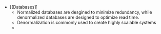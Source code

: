 - [[Databases]]
	- Normalized databases are desgined to minimize redundancy, while denormalized databases are designed to optimize read time.
	- Denormalization is commonly used to create highly scalable systems
	-